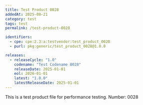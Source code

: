 ```yaml
---
title: Test Product 0028
addedAt: 2025-08-21
category: test
tags: test
permalink: /test-product-0028

identifiers:
  - cpe: cpe:2.3:a:testvendor:test_product_0028
  - purl: pkg:generic/test_product_0028@1.0.0

releases:
  - releaseCycle: "1.0"
    codename: "Test Codename 0028"
    releaseDate: 2025-01-01
    eol: 2026-01-01
    latest: "1.0.0"
    latestReleaseDate: 2025-01-01
---
```


This is a test product file for performance testing. Number: 0028
